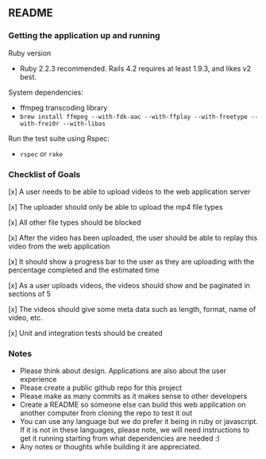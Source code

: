 ## README

### Getting the application up and running

Ruby version 
* Ruby 2.2.3 recommended. Rails 4.2 requires at least 1.9.3, and likes v2 best.

System dependencies:
* ffmpeg transcoding library
* `brew install ffmpeg --with-fdk-aac --with-ffplay --with-freetype --with-frei0r --with-libas`

Run the test suite using Rspec:
* `rspec` or `rake`

### Checklist of Goals

[x] A user needs to be able to upload videos to the web application server

[x] The uploader should only be able to upload the mp4 file types

[x] All other file types should be blocked

[x] After the video has been uploaded, the user should be able to replay this 
video from the web application

[x] It should show a progress bar to the user as they are uploading with the 
percentage completed and the estimated time

[x] As a user uploads videos, the videos should show and be paginated in 
sections of 5

[x] The videos should give some meta data such as length, format, name of 
video, etc.

[x] Unit and integration tests should be created


### Notes

* Please think about design. Applications are also about the user experience
* Please create a public github repo for this project
* Please make as many commits as it makes sense to other developers
* Create a README so someone else can build this web application on another computer from cloning the repo to test it out
* You can use any language but we do prefer it being in ruby or javascript. If it is not in these languages, please note, we will need instructions to get it running starting from what dependencies are needed :)
* Any notes or thoughts while building it are appreciated.
